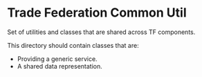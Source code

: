 # Trade Federation Common Util

Set of utilities and classes that are shared across TF components.

This directory should contain classes that are:
*  Providing a generic service.
*  A shared data representation.


